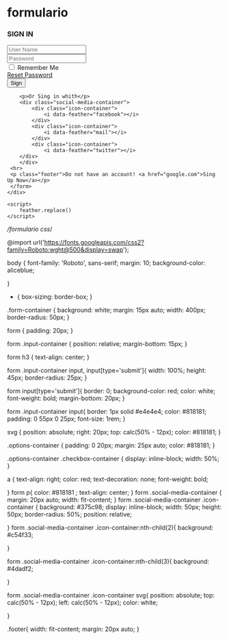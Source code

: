 # formulario 
<!DOCTYPE html>
<html lang="en">
<head>
    <meta charset="UTF-8">
    <meta http-equiv="X-UA-Compatible" content="IE=edge">
    <meta name="viewport" content="width=device-width, initial-scale=1.0">
    <script src="https://unpkg.com/feather-icons"></script>
    <script src="https://cdn.jsdelivr.net/npm/feather-icons/dist/feather.min.js"></script>
    <link rel="stylesheet" href="formulario.css">
    <title>Sign</title>
</head>
<body>
    <div class="form-container">
     <form>
        <h3>SIGN IN</h3>
        <div class="input-container">
            <input type="text" placeholder="User Name">
            <i data-feather="user"></i>
        </div>
        <div class="input-container">
            <input type="password" placeholder="Password">
            <i data-feather="lock"></i>
        </div>
        <div class="options-container">
            <div class="checkbox-container">
                <input type="checkbox" name="remember" id="remember">
                <label for="remember">Remember Me</label>
            </div><a href="www.google.com.br">Reset Password</a>
        </div>
        <input type="submit" value="Sign">

        <p>Or Sing in whith</p>
        <div class="social-media-container">
            <div class="icon-container">
                <i data-feather="facebook"></i>
            </div>
            <div class="icon-container">
                <i data-feather="mail"></i>
            </div>
            <div class="icon-container">
                <i data-feather="twitter"></i>
        </div>
        </div>
     <hr>
     <p class="footer">Do not have an account! <a href="google.com">Sing Up Now</a></p>
     </form>
    </div>

    <script>
        feather.replace()
    </script>

</body>
</html>

*/formulario css*/

@import url('https://fonts.googleapis.com/css2?family=Roboto:wght@500&display=swap');

body {
    font-family: 'Roboto', sans-serif;
    margin: 10;
    background-color: aliceblue;

}

* {
    box-sizing: border-box;
}

.form-container {
    background: white;
    margin: 15px auto;
    width: 400px;
    border-radius: 50px;
}

form {
    padding: 20px;
}

form .input-container {
    position: relative;
    margin-bottom: 15px;
}

form h3 {
    text-align: center;
}

form .input-container input, input[type='submit']{
    width: 100%;
    height: 45px;
    border-radius: 25px;
}

form input[type='submit']{
    border: 0;
    background-color: red;
    color: white;
    font-weight: bold;
    margin-bottom: 20px;
}

form .input-container input{
    border: 1px solid #e4e4e4;
    color: #818181;
    padding: 0 55px 0 25px;
    font-size: 1rem;
}

svg {
    position: absolute;
    right: 20px;
    top: calc(50% - 12px);
    color: #818181;
}

.options-container {
    padding: 0 20px;
    margin: 25px auto;
    color: #818181;
}

.options-container .checkbox-container {
    display: inline-block;
    width: 50%;
}

a {
    text-align: right;
    color: red;
    text-decoration: none;
    font-weight: bold;

}
form p{
    color: #818181 ;
    text-align: center;
}
form .social-media-container {
    margin: 20px auto;
    width: fit-content;
}
form .social-media-container .icon-container {
    background: #375c98; 
    display: inline-block;
    width: 50px;
    height: 50px;
    border-radius: 50%;
    position: relative;


}
form .social-media-container .icon-container:nth-child(2){
    background: #c54f33;

}

form .social-media-container .icon-container:nth-child(3){
    background: #4dadf2;

}

form .social-media-container .icon-container svg{
    position: absolute;
    top: calc(50% - 12px);
    left: calc(50% - 12px);
    color: white;

}

.footer{
   width: fit-content;
    margin: 20px auto;
}
